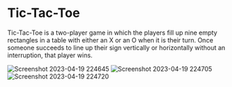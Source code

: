 # Tic-Tac-Toe
Tic-Tac-Toe is a two-player game in which the players fill up nine empty rectangles in a table with either an X or an O when it is their turn. Once someone succeeds to line up their sign vertically or horizontally without an interruption, that player wins.


![Screenshot 2023-04-19 224645](https://user-images.githubusercontent.com/99136041/233151185-dc6f64ec-a7e1-48fd-be72-a6c81f91584f.png)
![Screenshot 2023-04-19 224705](https://user-images.githubusercontent.com/99136041/233151204-97ae4f79-6bc5-4080-8115-f7967a63c59e.png)
![Screenshot 2023-04-19 224720](https://user-images.githubusercontent.com/99136041/233151213-e98e1137-8fb7-4110-ac37-33337067acad.png)
